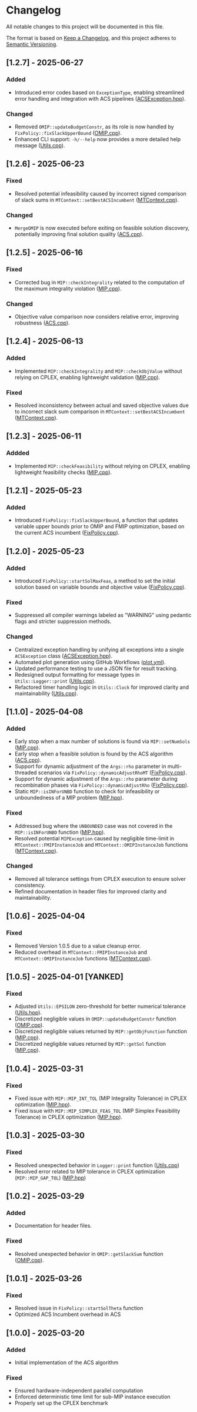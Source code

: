 # Changelog

All notable changes to this project will be documented in this file.

The format is based on [Keep a Changelog](https://keepachangelog.com/en/1.0.0/), and this project adheres to [Semantic Versioning](https://semver.org/spec/v2.0.0.html).

## [1.2.7] - 2025-06-27  
### Added  
- Introduced error codes based on `ExceptionType`, enabling streamlined error handling and integration with ACS pipelines ([ACSException.hpp](code/include/ACSException.hpp)).  

### Changed  
- Removed `OMIP::updateBudgetConstr`, as its role is now handled by `FixPolicy::fixSlackUpperBound` ([OMIP.cpp](code/source/OMIP.cpp)).  
- Enhanced CLI support: `-h/--help` now provides a more detailed help message ([Utils.cpp](code/source/Utils.cpp)).  


## [1.2.6] - 2025-06-23  
### Fixed  
- Resolved potential infeasibility caused by incorrect signed comparison of slack sums in `MTContext::setBestACSIncumbent` ([MTContext.cpp](code/source/MTContext.cpp)).  

### Changed  
- `MergeOMIP` is now executed before exiting on feasible solution discovery, potentially improving final solution quality ([ACS.cpp](code/source/ACS.cpp)). 


## [1.2.5] - 2025-06-16  
### Fixed  
- Corrected bug in `MIP::checkIntegrality` related to the computation of the maximum integrality violation ([MIP.cpp](code/source/MIP.cpp)).  

### Changed  
- Objective value comparison now considers relative error, improving robustness ([ACS.cpp](code/source/ACS.cpp)).  


## [1.2.4] - 2025-06-13  
### Added  
- Implemented `MIP::checkIntegrality` and `MIP::checkObjValue` without relying on CPLEX, enabling lightweight validation ([MIP.cpp](code/source/MIP.cpp)).  

### Fixed  
- Resolved inconsistency between actual and saved objective values due to incorrect slack sum comparison in `MTContext::setBestACSIncumbent` ([MTContext.cpp](code/source/MTContext.cpp)).  


## [1.2.3] - 2025-06-11
### Addded  
- Implemented `MIP::checkFeasibility` without relying on CPLEX, enabling lightweight feasibility checks ([MIP.cpp](code/source/MIP.cpp)).


## [1.2.1] - 2025-05-23  
### Added  
- Introduced `FixPolicy::fixSlackUpperBound`, a function that updates variable upper bounds prior to OMIP and FMIP optimization, based on the current ACS incumbent ([FixPolicy.cpp](code/source/FixPolicy.cpp)).


## [1.2.0] - 2025-05-23 
### Added  
- Introduced `FixPolicy::startSolMaxFeas`, a method to set the initial solution based on variable bounds and objective value ([FixPolicy.cpp](code/source/FixPolicy.cpp)).

### Fixed
- Suppressed all compiler warnings labeled as "WARNING" using pedantic flags and stricter suppression methods.  

### Changed  
- Centralized exception handling by unifying all exceptions into a single `ACSException` class ([ACSException.hpp](code/include/ACSException.hpp)).  
- Automated plot generation using GitHub Workflows ([plot.yml](.github/workflows/plot.yml)).  
- Updated performance testing to use a JSON file for result tracking.  
- Redesigned output formatting for message types in `Utils::Logger::print` ([Utils.cpp](code/source/Utils.cpp)).  
- Refactored timer handling logic in `Utils::Clock` for improved clarity and maintainability ([Utils.cpp](code/source/Utils.cpp)).  


## [1.1.0] - 2025-04-08
### Added
- Early stop when a max number of solutions is found via `MIP::setNumSols` ([MIP.cpp](code/source/MIP.cpp)).
- Early stop when a feasible solution is found by the ACS algorithm ([ACS.cpp](code/source/ACS.cpp)).
- Support for dynamic adjustment of the `Args::rho` parameter in multi-threaded scenarios via `FixPolicy::dynamicAdjustRhoMT` ([FixPolicy.cpp](code/source/FixPolicy.cpp)).
- Support for dynamic adjustment of the `Args::rho` parameter during recombination phases via `FixPolicy::dynamicAdjustRho` ([FixPolicy.cpp](code/source/FixPolicy.cpp)).
- Static `MIP::isINForUNBD` function to check for infeasibility or unboundedness of a MIP problem ([MIP.hpp](code/include/MIP.hpp)).

### Fixed
- Addressed bug where the `UNBOUNDED` case was not covered in the `MIP::isINForUNBD` function ([MIP.hpp](code/include/MIP.hpp)).
- Resolved potential `MIPException` caused by negligible time-limit in `MTContext::FMIPInstanceJob` and `MTContext::OMIPInstanceJob` functions ([MTContext.cpp](code/source/MTContext.cpp)).

### Changed
- Removed all tolerance settings from CPLEX execution to ensure solver consistency.
- Refined documentation in header files for improved clarity and maintainability.


## [1.0.6] - 2025-04-04  
### Fixed  
- Removed Version 1.0.5 due to a value cleanup error.  
- Reduced overhead in `MTContext::FMIPInstanceJob` and `MTContext::OMIPInstanceJob` functions ([MTContext.cpp](code/source/MTContext.cpp)).


## [1.0.5] - 2025-04-01 [YANKED]
### Fixed
- Adjusted `Utils::EPSILON` zero-threshold for better numerical tolerance ([Utils.hpp](code/source/Utils.cpp)).
- Discretized negligible values in `OMIP::updateBudgetConstr` function ([OMIP.cpp](code/source/OMIP.cpp)).
- Discretized negligible values returned by `MIP::getObjFunction` function ([MIP.cpp](code/source/MIP.cpp)).
- Discretized negligible values returned by `MIP::getSol` function ([MIP.cpp](code/source/MIP.cpp)).


## [1.0.4] - 2025-03-31
### Fixed
- Fixed issue with `MIP::MIP_INT_TOL` (MIP Integrality Tolerance) in CPLEX optimization ([MIP.hpp](code/include/MIP.hpp)).
- Fixed issue with `MIP::MIP_SIMPLEX_FEAS_TOL` (MIP Simplex Feasibility Tolerance) in CPLEX optimization ([MIP.hpp](code/include/MIP.hpp)).


## [1.0.3] - 2025-03-30
### Fixed
- Resolved unexpected behavior in `Logger::print` function ([Utils.cpp](code/source/Utils.cpp))
- Resolved error related to MIP tolerance in CPLEX optimization (`MIP::MIP_GAP_TOL`) ([MIP.hpp](code/include/MIP.hpp))


## [1.0.2] - 2025-03-29
### Added
- Documentation for header files.

### Fixed
- Resolved unexpected behavior in `OMIP::getSlackSum` function ([OMIP.cpp](code/source/OMIP.cpp)).


## [1.0.1] - 2025-03-26
### Fixed
- Resolved issue in `FixPolicy::startSolTheta` function
- Optimized ACS Incumbent overhead in ACS


## [1.0.0] - 2025-03-20
### Added
- Initial implementation of the ACS algorithm  

### Fixed
- Ensured hardware-independent parallel computation  
- Enforced deterministic time limit for sub-MIP instance execution  
- Properly set up the CPLEX benchmark  

<!--
## [Unreleased]
- Add new changes here before the next release.

## [1.0.0] - YYYY-MM-DD
### Added
- Initial release of the project.

<!-- Add future versions below -->

<!--
## [0.1.0] - YYYY-MM-DD
### Added
- Project setup and initial development.-->
